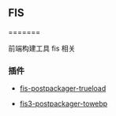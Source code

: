 ## FIS

=======

前端构建工具 fis 相关

### 插件 

+ [fis-postpackager-trueload](https://github.com/w3cmark/fis/tree/master/plugins/fis-postpackager-trueload)

+ [fis3-postpackager-towebp](https://github.com/w3cmark/fis/tree/master/plugins/fis3-postpackager-towebp)
